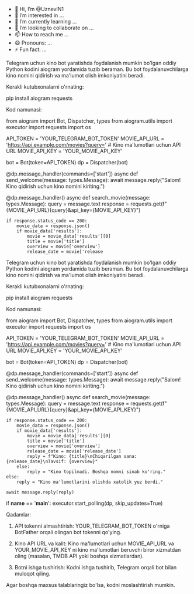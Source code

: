 - 👋 Hi, I’m @UznevlN1
- 👀 I’m interested in ...
- 🌱 I’m currently learning ...
- 💞️ I’m looking to collaborate on ...
- 📫 How to reach me ...
- 😄 Pronouns: ...
- ⚡ Fun fact: ...

<!---
UznevlN1/UznevlN1 is a ✨ special ✨ repository because its `README.md` (this file) appears on your GitHub profile.
You can click the Preview link to take a look at your changes.
--->Telegram uchun kino bot yaratishda foydalanish mumkin bo'lgan oddiy Python kodini aiogram yordamida tuzib beraman. Bu bot foydalanuvchilarga kino nomini qidirish va ma'lumot olish imkoniyatini beradi.

Kerakli kutubxonalarni o'rnating:

pip install aiogram requests

Kod namunasi:

from aiogram import Bot, Dispatcher, types
from aiogram.utils import executor
import requests
import os

API_TOKEN = 'YOUR_TELEGRAM_BOT_TOKEN'
MOVIE_API_URL = 'https://api.example.com/movies?query='  # Kino ma'lumotlari uchun API URL
MOVIE_API_KEY = 'YOUR_MOVIE_API_KEY'

bot = Bot(token=API_TOKEN)
dp = Dispatcher(bot)

@dp.message_handler(commands=['start'])
async def send_welcome(message: types.Message):
    await message.reply("Salom! Kino qidirish uchun kino nomini kiriting.")

@dp.message_handler()
async def search_movie(message: types.Message):
    query = message.text
    response = requests.get(f"{MOVIE_API_URL}{query}&api_key={MOVIE_API_KEY}")
    
    if response.status_code == 200:
        movie_data = response.json()
        if movie_data['results']:
            movie = movie_data['results'][0]
            title = movie['title']
            overview = movie['overview']
            release_date = movie['release

Telegram uchun kino bot yaratishda foydalanish mumkin bo'lgan oddiy Python kodini aiogram yordamida tuzib beraman. Bu bot foydalanuvchilarga kino nomini qidirish va ma'lumot olish imkoniyatini beradi.

Kerakli kutubxonalarni o'rnating:

pip install aiogram requests

Kod namunasi:

from aiogram import Bot, Dispatcher, types
from aiogram.utils import executor
import requests
import os

API_TOKEN = 'YOUR_TELEGRAM_BOT_TOKEN'
MOVIE_API_URL = 'https://api.example.com/movies?query='  # Kino ma'lumotlari uchun API URL
MOVIE_API_KEY = 'YOUR_MOVIE_API_KEY'

bot = Bot(token=API_TOKEN)
dp = Dispatcher(bot)

@dp.message_handler(commands=['start'])
async def send_welcome(message: types.Message):
    await message.reply("Salom! Kino qidirish uchun kino nomini kiriting.")

@dp.message_handler()
async def search_movie(message: types.Message):
    query = message.text
    response = requests.get(f"{MOVIE_API_URL}{query}&api_key={MOVIE_API_KEY}")
    
    if response.status_code == 200:
        movie_data = response.json()
        if movie_data['results']:
            movie = movie_data['results'][0]
            title = movie['title']
            overview = movie['overview']
            release_date = movie['release_date']
            reply = f"Kino: {title}\nChiqarilgan sana: {release_date}\nTavsif: {overview}"
        else:
            reply = "Kino topilmadi. Boshqa nomni sinab ko'ring."
    else:
        reply = "Kino ma'lumotlarini olishda xatolik yuz berdi."
    
    await message.reply(reply)

if __name__ == '__main__':
    executor.start_polling(dp, skip_updates=True)

Qadamlar:

1. API tokenni almashtirish: YOUR_TELEGRAM_BOT_TOKEN o'rniga BotFather orqali olingan bot tokenni qo'ying.


2. Kino API URL va kalit: Kino ma'lumotlari uchun MOVIE_API_URL va YOUR_MOVIE_API_KEY ni kino ma'lumotlari beruvchi biror xizmatdan oling (masalan, TMDB API yoki boshqa xizmatlardan).


3. Botni ishga tushirish: Kodni ishga tushirib, Telegram orqali bot bilan muloqot qiling.



Agar boshqa maxsus talablaringiz bo'lsa, kodni moslashtirish mumkin.


